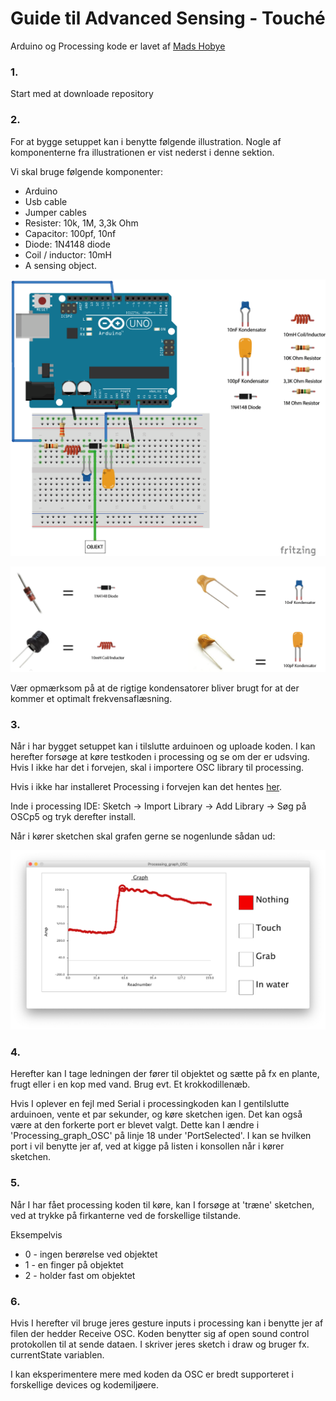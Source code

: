# Guide til Advanced Sensing - Touché

Arduino og Processing kode er lavet af [Mads Hobye](https://www.instructables.com/id/Touche-for-Arduino-Advanced-touch-sensing/)

### 1.
 Start med at downloade repository


### 2.
For at bygge setuppet kan i benytte følgende illustration. Nogle af komponenterne fra illustrationen er vist nederst i denne sektion.

Vi skal bruge følgende komponenter:

- Arduino
- Usb cable
- Jumper cables
- Resister: 10k, 1M, 3,3k Ohm
- Capacitor: 100pf, 10nf
- Diode: 1N4148 diode
- Coil / inductor: 10mH
- A sensing object.

![](touchesetup_v2.png)

![](touchekomp.png)

Vær opmærksom på at de rigtige kondensatorer bliver brugt for at der kommer et optimalt frekvensaflæsning.

### 3.
Når i har bygget setuppet kan i tilslutte arduinoen og uploade koden. I kan herefter forsøge at køre testkoden i processing og se om der er udsving. Hvis I ikke har det i forvejen, skal i importere OSC library til processing.

Hvis i ikke har installeret Processing i forvejen kan det hentes [her](https://processing.org/download/).

Inde i processing IDE: Sketch -> Import Library -> Add Library -> Søg på OSCp5 og tryk derefter install.

Når i kører sketchen skal grafen gerne se nogenlunde sådan ud:

![](graf.png)

### 4.

Herefter kan I tage ledningen der fører til objektet og sætte på fx en plante, frugt eller i en kop med vand. Brug evt. Et krokkodillenæb.

Hvis I oplever en fejl med Serial i processingkoden kan I gentilslutte arduinoen, vente et par sekunder, og køre sketchen igen. Det kan også være at den forkerte port er blevet valgt. Dette kan I ændre i 'Processing_graph_OSC' på linje 18 under 'PortSelected'. I kan se hvilken port i vil benytte jer af, ved at kigge på listen i konsollen når i kører sketchen.

### 5.

Når I har fået processing koden til køre, kan I forsøge at 'træne' sketchen, ved at trykke på firkanterne ved de forskellige tilstande.

Eksempelvis
* 0 - ingen berørelse ved objektet
* 1 - en finger på objektet
* 2 - holder fast om objektet

### 6.

Hvis I herefter vil bruge jeres gesture inputs i processing kan i benytte jer af filen der hedder Receive OSC. Koden benytter sig af open sound control protokollen til at sende dataen. I skriver jeres sketch i draw og bruger fx. currentState variablen.

I kan eksperimentere mere med koden da OSC er bredt supporteret i forskellige devices og kodemiljøere.
